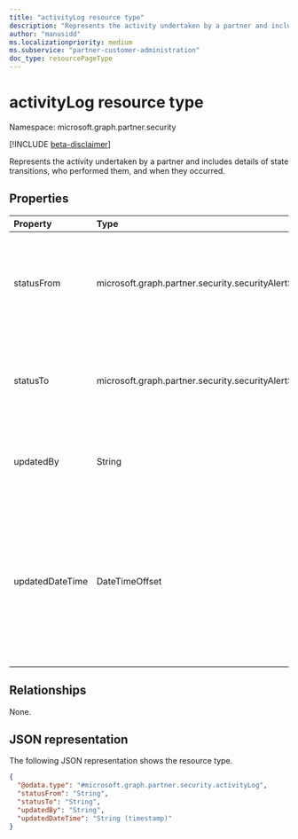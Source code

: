 ```yaml
---
title: "activityLog resource type"
description: "Represents the activity undertaken by a partner and includes details of state transitions, who performed them, and when they occurred."
author: "manusidd"
ms.localizationpriority: medium
ms.subservice: "partner-customer-administration"
doc_type: resourcePageType
---
```


# activityLog resource type

Namespace: microsoft.graph.partner.security

[!INCLUDE [beta-disclaimer](../../includes/beta-disclaimer.md)]

Represents the activity undertaken by a partner and includes details of state transitions, who performed them, and when they occurred.

## Properties
|Property|Type|Description|
|:---|:---|:---|
|statusFrom|microsoft.graph.partner.security.securityAlertStatus|The status of the alert before the status update activity by the partner. The possible values are: `active`, `resolved`, `investigating`, `unknownFutureValue`.|
|statusTo|microsoft.graph.partner.security.securityAlertStatus|The status of the alert after the status update activity by the partner. The possible values are: `active`, `resolved`, `investigating`, `unknownFutureValue`.|
|updatedBy|String|The UPN of the partner user who did the status update activity. This attribute is set by the system.|
|updatedDateTime|DateTimeOffset|The date and time for the status update activity. This attribute is set by the system. The timestamp type represents date and time information using ISO 8601 format and is always in UTC. For example, midnight UTC on Jan 1, 2014 is `2014-01-01T00:00:00Z`.|

## Relationships
None.

## JSON representation
The following JSON representation shows the resource type.
<!-- {
  "blockType": "resource",
  "@odata.type": "microsoft.graph.partner.security.activityLog"
}
-->
``` json
{
  "@odata.type": "#microsoft.graph.partner.security.activityLog",
  "statusFrom": "String",
  "statusTo": "String",
  "updatedBy": "String",
  "updatedDateTime": "String (timestamp)"
}
```

